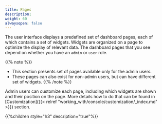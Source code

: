 ```yaml
---
title: Pages
description:
weight: 60
alwaysopen: false
---
```


The user interface displays a predefined set of dashboard pages, each of which contains a set of widgets. Widgets are organized on a page to optimize the display of relevant data. The dashboard pages that you see depend on whether you have an `admin` or `user` role.

{{% note %}}
* This section presents set of pages available only for the admin users. 
* These pages can also exist for non-admin users, but can have different set of widgets.
{{% /note %}}

Admin users can customize each page, including which widgets are shown and their position on the page. More details how to do that can be found in [Customization]({{< relref "working_with/console/customization/_index.md" >}}) section.

{{%children style="h3" description="true"%}}
